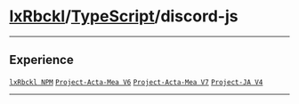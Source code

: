 # [lxRbckl](https://github.com/lxRbckl/lxRbckl/tree/main)/[TypeScript](https://github.com/lxRbckl/lxRbckl/tree/main/TypeScript)/discord-js

---



## Experience


[`lxRbckl NPM`](https://github.com/lxRbckl/lxRbckl/blob/NPM/README.md) [`Project-Acta-Mea V6`](https://github.com/lxRbckl/Project-Acta-Mea/blob/V6/README.md) [`Project-Acta-Mea V7`](https://github.com/lxRbckl/Project-Acta-Mea/blob/V7/README.md) [`Project-JA V4`](https://github.com/lxRbckl/Project-JA/blob/V4/README.md)




---